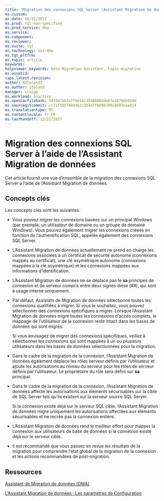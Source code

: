 ```yaml
---
title: "Migration des connexions SQL Server (Assistant Migration de données) | Documents Microsoft"
ms.custom: 
ms.date: 08/31/2017
ms.prod: sql-non-specified
ms.prod_service: dma
ms.service: 
ms.component: 
ms.reviewer: 
ms.suite: sql
ms.technology: sql-dma
ms.tgt_pltfrm: 
ms.topic: article
keywords: 
helpviewer_keywords: Data Migration Assistant, login migration
ms.assetid: 
caps.latest.revision: 
author: HJToland3
ms.author: jtoland
manager: craigg
ms.workload: Inactive
ms.openlocfilehash: 5d3347eb2aff8e14c3938880dde6fe1879eb910d
ms.sourcegitcommit: cc71f1027884462c359effb898390c8d97eaa414
ms.translationtype: MT
ms.contentlocale: fr-FR
ms.lasthandoff: 12/21/2017
---
```

# <a name="migrating-sql-server-logins-using-data-migration-assistant"></a>Migration des connexions SQL Server à l’aide de l’Assistant Migration de données

Cet article fournit une vue d’ensemble de la migration des connexions SQL Server à l’aide de l’Assistant Migration de données. 

## <a name="key-concepts"></a>Concepts clés
Les concepts clés sont les suivantes.

- Vous pouvez migrer les connexions basées sur un principal Windows (par exemple, un utilisateur de domaine ou un groupe de domaine Windows). Vous pouvez également migrer les connexions créées en fonction de l’authentification SQL, appelée également des connexions SQL Server.

- L’Assistant Migration de données actuellement ne prend en charge les connexions associées à un certificat de sécurité autonome (connexions mappés au certificat), une clé asymétrique autonome (connexions mappées à la clé asymétrique) et les connexions mappées aux informations d’identification.

- L’Assistant Migration de données ne se déplace pas le **sa** principes de connexion et de serveur compris entre deux signes dièse (\#\#), qui sont à usage interne uniquement.

- Par défaut, Assistatn de Migration de données sélectionne toutes les connexions qualifiées à migrer. Si vous le souhaitez, vous pouvez sélectionner des connexions spécifiques à migrer. Lorsque l’Assistant Migration de données migre toutes les connexions d’accès complets, le mappage de l’utilisateur de la connexion reste intact dans les bases de données qui sont migrés. 

  Si vous envisagez de migrer des connexions spécifiques, veillez à sélectionner les connexions qui sont mappées à un ou plusieurs utilisateurs dans les bases de données sélectionnées pour la migration.

- Dans le cadre de la migration de la connexion, l’Assistant Migration de données également déplace les rôles serveur définis par l’utilisateur et ajoute les autorisations au niveau du serveur pour les rôles de serveur définis par l’utilisateur. Le propriétaire du rôle sera défini sur **sa** principal.

- Dans le cadre de la migration de la connexion, l’Assistant Migration de données affecte les autorisations aux éléments sécurisables sur la cible de SQL Server tels qu’ils existent sur la serveur source SQL Server. 

  Si la connexion existe déjà sur le serveur SQL cible, l’Assistant Migration de données migre uniquement les autorisations affectées aux éléments sécurisables et ne recrée pas la connexion entière.

- L’Assistant Migration de données rend le meilleur effort pour mapper la connexion aux utilisateurs de base de données si la connexion existe déjà sur le serveur cible.

- Il est recommandé que vous passez en revue les résultats de la migration pour comprendre l’état global de la migration de la connexion et les actions recommandées de post-migration.

## <a name="resources"></a>Ressources

[Assistant de Migration de données (DMA)](../dma/dma-overview.md)

[L’Assistant Migration de données : Les paramètres de Configuration](../dma/dma-configurationsettings.md)
